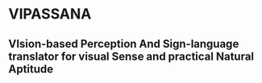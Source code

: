[](https://raw.githubusercontent.com/rahuldas-404/VIPASSANA/img/VIPASSANA.jpg)

# VIPASSANA
## VIsion-based Perception And Sign-language translator for visual Sense and practical Natural Aptitude
